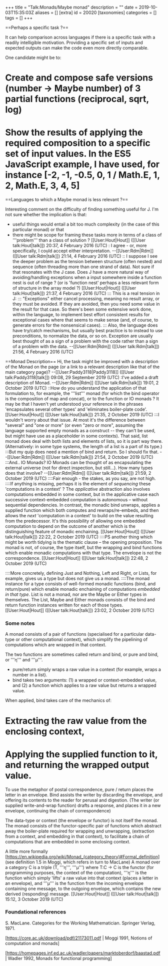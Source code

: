 +++
title = "Talk:Monads/Maybe monad"
description = ""
date = 2019-10-03T15:35:03Z
aliases = []
[extra]
id = 20020
[taxonomies]
categories = []
tags = []
+++

==Perhaps a specific task ?==

It can help comparison across languages if there is a specific task with a readily intelligible motivation. Providing a specific set of inputs and expected outputs can make the code even more directly comparable.

One candidate might be to: 
# Create and compose safe versions (number -> Maybe number) of 3 partial functions (reciprocal, sqrt, log)
# Show the results of applying the required composition to a specific set of input values. In the ES5 JavaScript example, I have used, for instance [-2, -1, -0.5, 0, 1 / Math.E, 1, 2, Math.E, 3, 4, 5]

==Languages to which a Maybe monad is less relevant ?==

Interesting comment on the difficulty of finding something useful for J. I'm not sure whether the implication is that:
* useful things would entail a bit too much complexity (in the case of this particular monad) or that
* there might be scope for framing these tasks more in terms of a class of '''problem''' than a class of solution ? [[User:Hout|Hout]] ([[User talk:Hout|talk]]) 20:37, 4 February 2016 (UTC)
: I agree - or, more specifically, I could accept either interpretation. --[[User:Rdm|Rdm]] ([[User talk:Rdm|talk]]) 21:14, 4 February 2016 (UTC)
:: I suppose I see the deeper problem as the tension between structure (often nested) and sequence (often threading more than one strand of data). Not sure if that resonates with the J case. Does J have a more natural way of avoiding/handling exceptions when a input somewhere inside a function nest is out of range ? (or is 'function nest' perhaps a less relevant form of structure in the array model ?) [[User:Hout|Hout]] ([[User talk:Hout|talk]]) 21:37, 4 February 2016 (UTC)
::: This is a real tension in J:
::: "Exceptions" either cancel processing, meaning no result array, or they must be avoided. If they are avoided, then you need some value in the result for that case. So there's been some extensive work done, within the language, to implement best effort consistent results for exceptional cases where that seems to make sense (and, of course, to generate errors for the nonsensical cases).
::: Also, the language does have try/catch mechanisms, but usually best practice is to instead to use preconditions, to normalize the data, or so on. Exception are usually best thought of as a sign of a problem with the code rather than a sign of a problem with the data. --[[User:Rdm|Rdm]] ([[User talk:Rdm|talk]]) 21:56, 4 February 2016 (UTC)

==Monad Description==
Hi, the task might be improved with a description of the Monad on the page (or a link to a relevant description like that of the main category page)? --[[User:Paddy3118|Paddy3118]] ([[User talk:Paddy3118|talk]]) 09:08, 29 September 2019 (UTC)
:I've added a draft description of Monad. --[[User:Rdm|Rdm]] ([[User talk:Rdm|talk]]) 19:01, 2 October 2019 (UTC)
::How do you understand the application of that formulation to, for example, the '''list''' monad (for which the bind operator is the composition of map and concat), or to the function or IO monads ? It may be that I haven't yet understood your reference in the phrases 'encapsulates several other types' and 'eliminates boiler-plate code'. [[User:Hout|Hout]] ([[User talk:Hout|talk]]) 21:35, 2 October 2019 (UTC)
:::I wouldn't worry about that issue. At most it's the difference between "several" and "one or more" (or even "zero or more", assuming the language supported empty monads as a construct -- they can't be used, but might have use as a placeholder in some contexts). That said, list monad does deal with both lists and elements of lists, so it is part way there. (Alternatively: in some type systems, the length of a list is a part of its type.)
:::But my quip does need a mention of bind and return. So I should fix that. --[[User:Rdm|Rdm]] ([[User talk:Rdm|talk]]) 21:54, 2 October 2019 (UTC)
:::And.. IO Monads? IO Monads can be thought of as encapsulating the external universe (not for direct inspection, but still...). How many types does that involve? --[[User:Rdm|Rdm]] ([[User talk:Rdm|talk]]) 21:59, 2 October 2019 (UTC)
::::Fair enough - the stakes, as you say, are not high. 
::::If anything is missing, perhaps it is the element of *sequencing* these 'computations in a context' ? The *applicative* abstraction also involves computations embedded in some context, but in the applicative case each successive context-embedded computation is autonomous – without sequential dependencies. In contrast, the monadic bind unwraps, applies a supplied function which both computes and rewraps/re-embeds, and then allows the *next* 'computation in a context' to build on the value resulting from the predecessor. It's this possibility of allowing one embedded computation to depend on the outcome of another which is the distinguishing feature of monadic enchaining. [[User:Hout|Hout]] ([[User talk:Hout|talk]]) 22:22, 2 October 2019 (UTC)
::::PS another thing which might be worth tidying is the thematic clause – the opening proposition. The monad is not, of course, the type itself, but the wrapping and bind functions which enable monadic computations with that type. The envelope is not the correspondence. [[User:Hout|Hout]] ([[User talk:Hout|talk]]) 22:48, 2 October 2019 (UTC)

::::More concretely, defining Just and Nothing, Left and Right, or Lists, for example, gives us a type but does not give us a monad. 
::::The monad instance for a type consists of well-formed monadic functions (bind, and return/pure) which enable monadic enchaining of computations *embedded in that type*. List is not a monad, nor are the Maybe or Either types in themselves. The List, Maybe and Either monads consists of the bind and return function instances written for each of those types. [[User:Hout|Hout]] ([[User talk:Hout|talk]]) 23:02, 2 October 2019 (UTC)


### Some notes

A monad consists of a pair of functions (specialised for a particular data-type or other computational context), which simplify the pipelining of computations which are wrapped in that context. 

The two functions are sometimes called return and bind, or pure and bind, or '''η''' and '''μ'''.
* pure/return simply wraps a raw value in a context (for example, wraps a number in a list).
* bind takes two arguments: (1) a wrapped or context-embedded value, and (2) a function which applies to a raw value but returns a wrapped value.


When applied, bind takes care of the mechanics of:
# Extracting the raw value from the enclosing context,
# Applying the supplied function to it, and returning the wrapped output value.


To use the metaphor of postal correspondence, pure / return places the letter in an envelope.
Bind assists the writer by discarding the envelope, and offering its contents to the reader for perusal and digestion.
(The writer (or supplied write-and-wrap function) drafts a response, and places it in a new envelope, continuing the chain of correspondence)

The data-type or context (the envelope or functor) is not itself the monad. The monad consists of the functor-specific pair of functions which abstract away the boiler-plate required for wrapping and unwrapping, (extraction from a context, and embedding in that context), to facilitate a chain of computations that are embedded in some enclosing context.

A little more formally [https://en.wikipedia.org/wiki/Monad_(category_theory)#Formal_definition] (see definition 1.5 in Moggi, which refers in turn to MacLane) A monad over a category C is a triple (T, '''η''', '''μ''') where T:C -> C is the functor (for programming purposes, the context of the computation), '''η''' is the function which simply 'lifts' a raw value into that context (places a letter in an envelope), and '''μ''' is the function from the incoming envelope containing one message, to the outgoing envelope, which contains the new derived (responding) message. [[User:Hout|Hout]] ([[User talk:Hout|talk]]) 15:12, 3 October 2019 (UTC)


### Foundational references


S. MacLane. Categories for the Working Mathematician. Springer Verlag, 1971.

[https://core.ac.uk/download/pdf/21173011.pdf | Moggi 1991, Notions of computation and monads]

[https://homepages.inf.ed.ac.uk/wadler/papers/marktoberdorf/baastad.pdf | Wadler 1992, Monads for functional programming]
